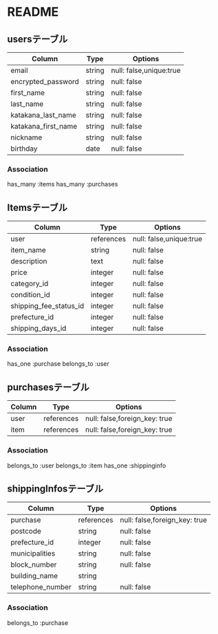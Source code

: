 # README

## usersテーブル

|Column                   |Type      |Options                              |
| ------------------      | ------   | ------------------------------      |
|email                    |string    |null: false,unique:true              |
|encrypted_password       |string    |null: false                          |
|first_name               |string    |null: false                          |
|last_name                |string    |null: false                          |
|katakana_last_name       |string    |null: false                          |
|katakana_first_name      |string    |null: false                          |
|nickname                 |string    |null: false                          |
|birthday                 |date      |null: false                          |

### Association
has_many :items
has_many :purchases



## Itemsテーブル

|Column                 |Type            |Options                        |
| ------------------    | ------         | ------------------------------|
|user                   |references      |null: false,unique:true        |
|item_name              |string          |null: false                    |
|description            |text            |null: false                    |
|price                  |integer         |null: false                    |
|category_id            |integer         |null: false                    |
|condition_id           |integer         |null: false                    |
|shipping_fee_status_id |integer         |null: false                    |
|prefecture_id          |integer         |null: false                    |
|shipping_days_id       |integer         |null: false                    |




### Association
has_one :purchase
belongs_to :user



## purchasesテーブル
|Column   |Type      |Options                      |
| ------- | ------   | ----------------------------|
|user     |references|null: false,foreign_key: true|
|item     |references|null: false,foreign_key: true|

### Association
belongs_to :user
belongs_to :item
has_one :shippinginfo


## shippingInfosテーブル

|Column              |Type      |Options                       |
| ------------------ | ------   | ---------------------------- |
|purchase            |references|null: false,foreign_key: true |
|postcode            |string    |null: false                   |
|prefecture_id       |integer   |null: false                   |
|municipalities      |string    |null: false                   |
|block_number        |string    |null: false                   |
|building_name       |string    |                              |
|telephone_number    |string    |null: false                   |

### Association
belongs_to :purchase